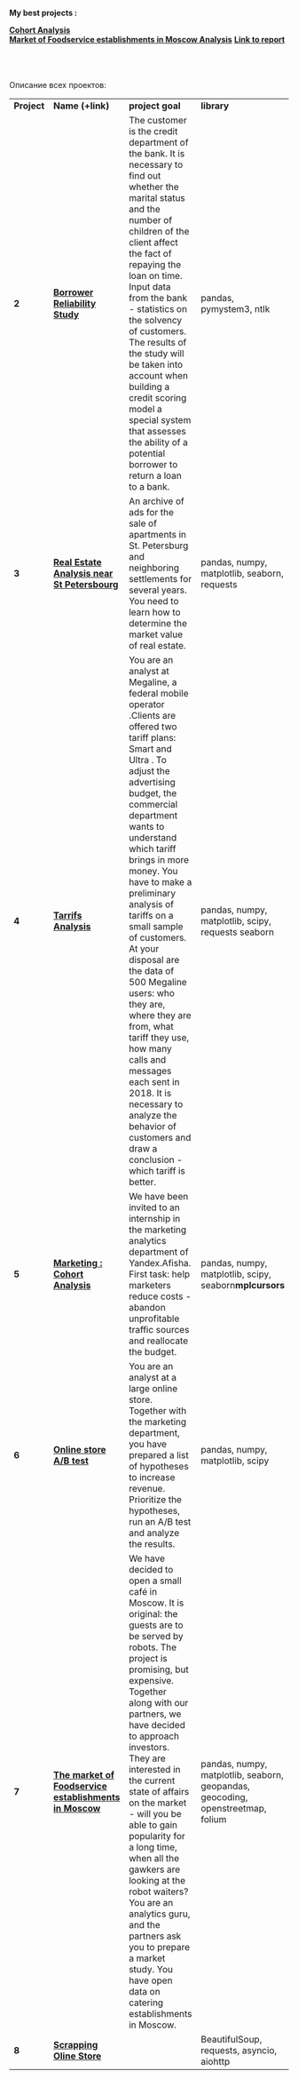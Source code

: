 <b>Мy best projects :</b><br/>

<a href="https://www.kaggle.com/code/baruch100/marketing-cohort-analysis" target="_blank"><b>Cohort Analysis</b></a><br/>
<a href="https://www.kaggle.com/code/baruch100/market-study-in-moscow" target="_blank"><b>Market of Foodservice establishments in Moscow Analysis</b></a>
<a href="https://disk.yandex.com/i/sKlowOFIlfHQ1w" target="_blank"> <b> Link to report </b></a>

<br/><br/><br/>
Описание всех проектов:

<table>
<tr>
<td><b>Project</b></td>
<td><b>Name (+link)</b></td>
<td><b>project goal</b></td>
<td><b>library</b></td>
<tr>

<td><b>2</b></td>
<td><a href="https://www.kaggle.com/code/baruch100/borrower-reliability-study" target="_blank"><b>Borrower Reliability Study</b></a></td>
<td>The customer is the credit department of the bank. It is necessary to find out whether the marital status and the number of children of the client affect the fact of repaying the loan on time. Input data from the bank - statistics on the solvency of customers. The results of the study will be taken into account when building a credit scoring model a special system that assesses the ability of a potential borrower to return a loan to a bank.</td>
<td>pandas, pymystem3, ntlk</b></td>
<tr>

<td> <b>3</b></td>
<td><a href="https://www.kaggle.com/code/baruch100/real-estate#Analysis" target="_blank"><b>Real Estate Analysis near St Petersbourg </b></a></td>
<td>An archive of ads for the sale of apartments in St. Petersburg and neighboring settlements for several years. You need to learn how to determine the market value of real estate. </td>
<td> pandas, numpy, matplotlib, seaborn, requests</b></td>
<tr>

<td> <b>4</b></td>
<td><a href="https://www.kaggle.com/code/baruch100/tarrifs-analysis" target="_blank"><b>Tarrifs Analysis</b></a>
<td>You are an analyst at Megaline, a federal mobile operator .Clients are offered two tariff plans: Smart and Ultra . To adjust the advertising budget, the commercial department wants to understand which tariff brings in more money. You have to make a preliminary analysis of tariffs on a small sample of customers. At your disposal are the data of 500 Megaline users: who they are, where they are from, what tariff they use, how many calls and messages each sent in 2018. It is necessary to analyze the behavior of customers and draw a conclusion - which tariff is better.</td>
<td>pandas, numpy, matplotlib, scipy, requests seaborn</td>
<tr>

<td> <b>5</b></td>
<td><a href="https://www.kaggle.com/code/baruch100/marketing-cohort-analysis" target="_blank"><b>Marketing : Cohort Analysis</b></td>
<td>We have been invited to an internship in the marketing analytics department of Yandex.Afisha. First task: help marketers reduce costs - abandon unprofitable traffic sources and reallocate the budget.</td>
<td>pandas, numpy, matplotlib, scipy, seaborn<b>mplcursors</b></td>
<tr>

<td> <b>6</b></td>
<td><a href="https://www.kaggle.com/code/baruch100/a-b-test" target="_blank"><b>Online store A/B test</b></a></td>
<td>You are an analyst at a large online store. Together with the marketing department, you have prepared a list of hypotheses to increase revenue. Prioritize the hypotheses, run an A/B test and analyze the results.</td>
<td>pandas, numpy, matplotlib, scipy</td>
<tr>

<td> <b>7</b></td>
<td>
  <a href="https://www.kaggle.com/code/baruch100/market-study-in-moscow" target="_blank">
  <b>The market of Foodservice establishments in Moscow</b></a></td>
<td>We have decided to open a small café in Moscow. It is original: the guests are to be served by robots. The project is promising, but expensive. Together along with our partners, we have decided to approach investors. They are interested in the current state of affairs on the market - will you be able to gain popularity for a long time, when all the gawkers are looking at the robot waiters? You are an analytics guru, and the partners ask you to prepare a market study. You have open data on catering establishments in Moscow.
<td>pandas, numpy, matplotlib, seaborn, geopandas, geocoding, openstreetmap, folium</td>
<tr>

<td> <b>8</b></td>
<td><a href="https://www.kaggle.com/code/baruch100/scrapping-https-www-labirint-ru" target="_blank"><b>Scrapping Oline Store </b></a></td>
<td><a href="https://www.labirint.ru" target="_blank"><b></td>
<td>BeautifulSoup, requests, asyncio, aiohttp</td>
<tr>
</table>
